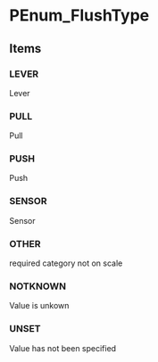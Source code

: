 # PEnum_FlushType


<!-- end of short definition -->
## Items

### LEVER
Lever

### PULL
Pull

### PUSH
Push

### SENSOR
Sensor

### OTHER
required category not on scale

### NOTKNOWN
Value is unkown

### UNSET
Value has not been specified
